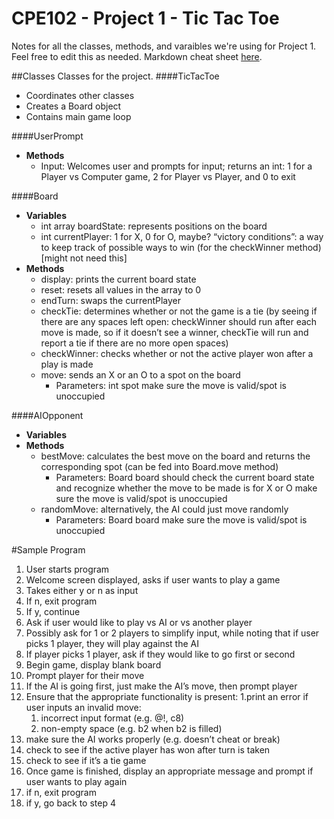 # CPE102 - Project 1 - Tic Tac Toe

Notes for all the classes, methods, and varaibles we're using for Project 1. Feel free to edit this as needed. Markdown cheat sheet [here](https://github.com/adam-p/markdown-here/wiki/Markdown-Cheatsheet).

##Classes
Classes for the project.
####TicTacToe
* Coordinates other classes
* Creates a Board object
* Contains main game loop

####UserPrompt
* **Methods**
    * Input: Welcomes user and prompts for input; returns an int: 1 for a Player vs Computer game, 2 for Player vs          Player, and 0 to exit

####Board
* **Variables**
    * int array boardState: represents positions on the board
    * int currentPlayer: 1 for X, 0 for O, maybe?
    “victory conditions”: a way to keep track of possible ways to win (for the checkWinner method) [might not need        this]
* **Methods**
    * display: prints the current board state
    * reset: resets all values in the array to 0
    * endTurn: swaps the currentPlayer
    * checkTie: determines whether or not the game is a tie (by seeing if there are any spaces left open: checkWinner       should run after each move is made, so if it doesn’t see a winner, checkTie will run and report a tie if there        are no more open spaces)
    * checkWinner: checks whether or not the active player won after a play is made
    * move: sends an X or an O to a spot on the board
        * Parameters: int spot
          make sure the move is valid/spot is unoccupied

####AIOpponent
* **Variables**
* **Methods**
    * bestMove: calculates the best move on the board and returns the corresponding spot (can be fed into Board.move         method)
        * Parameters: Board board
          should check the current board state and recognize whether the move to be made is for X or O
          make sure the move is valid/spot is unoccupied
    * randomMove: alternatively, the AI could just move randomly
        * Parameters: Board board
          make sure the move is valid/spot is unoccupied


#Sample Program
1. User starts program
2. Welcome screen displayed, asks if user wants to play a game
3. Takes either y or n as input
  1. If n, exit program
  2. If y, continue
4. Ask if user would like to play vs AI or vs another player
  1. Possibly ask for 1 or 2 players to simplify input, while noting that if user picks 1 player, they will play           against the AI
  2. If player picks 1 player, ask if they would like to go first or second
5. Begin game, display blank board
  1. Prompt player for their move
  2. If the AI is going first, just make the AI’s move, then prompt player
6. Ensure that the appropriate functionality is present:
  1.print an error if user inputs an invalid move:
    1.  incorrect input format (e.g. @!, c8)
    2.  non-empty space (e.g. b2 when b2 is filled)
  2. make sure the AI works properly (e.g. doesn’t cheat or break)
  3. check to see if the active player has won after turn is taken
  4. check to see if it’s a tie game
7. Once game is finished, display an appropriate message and prompt if user wants to play again
  1. if n, exit program
  2. if y, go back to step 4
